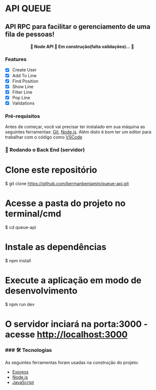 # API QUEUE

## API RPC para facilitar o gerenciamento de uma fila de pessoas!


<h4 align="center"> 
	🚧  Node API 🚀 Em construção(falta validações)...  🚧
</h4>


### Features

- [x] Create User
- [x] Add To Line
- [x] Find Position
- [x] Show Line
- [x] Filter Line
- [x] Pop Line
- [x] Validations

### Pré-requisitos

Antes de começar, você vai precisar ter instalado em sua máquina as seguintes ferramentas:
[Git](https://git-scm.com), [Node.js](https://nodejs.org/en/).
Além disto é bom ter um editor para trabalhar com o código como [VSCode](https://code.visualstudio.com/)

### 🎲 Rodando o Back End (servidor)

# Clone este repositório

\$ git clone <https://github.com/bermanbenjamin/queue-api.git>

# Acesse a pasta do projeto no terminal/cmd

\$ cd queue-api

# Instale as dependências

\$ npm install

# Execute a aplicação em modo de desenvolvimento

\$ npm run dev

# O servidor inciará na porta:3000 - acesse <http://localhost:3000>

### ### 🛠 Tecnologias

As seguintes ferramentas foram usadas na construção do projeto:

- [Express](https://expressjs.com/pt-br/)
- [Node.js](https://nodejs.org/en/)
- [JavaScript](https://www.javascript.com)
